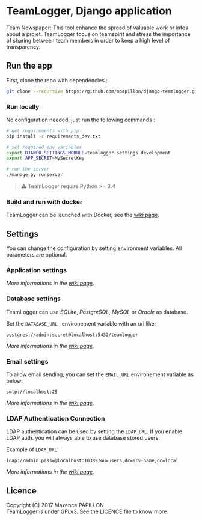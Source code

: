 # TeamLogger, Django application

Team Newspaper: This tool enhance the spread of valuable work or infos about a projet. 
TeamLogger focus on teamspirit and stress the importance of sharing between team members in order to keep a high 
level of transparency.

## Run the app

First, clone the repo with dependencies :

```sh
git clone --recursive https://github.com/mpapillon/django-teamlogger.git
```

### Run locally

No configuration needed, just run the following commands :

```sh
# get requirements with pip
pip install -r requirements_dev.txt

# set required env variables
export DJANGO_SETTINGS_MODULE=teamlogger.settings.development
export APP_SECRET=MySecretKey

# run the server
./manage.py runserver
```

> :warning: TeamLogger require Python >= 3.4

### Build and run with docker

TeamLogger can be launched with Docker, see the [wiki page](https://github.com/mpapillon/django-teamlogger/wiki/Docker-image).

## Settings

You can change the configuration by setting environment variables. All parameters are optional.

### Application settings



_More informations in the [wiki page](https://github.com/mpapillon/django-teamlogger/wiki/Application-settings)._

### Database settings

TeamLogger can use _SQLite_, _PostgreSQL_, _MySQL_ or _Oracle_ as database.

Set the `DATABASE_URL ` environement variable with an url like:

```
postgres://admin:secret@localhost:5432/teamlogger
```

_More informations in the [wiki page](https://github.com/mpapillon/django-teamlogger/wiki/Database-settings)._

### Email settings

To allow email sending, you can set the `EMAIL_URL` environement variable as below:

```
smtp://localhost:25
```

_More informations in the [wiki page](https://github.com/mpapillon/django-teamlogger/wiki/Email-settings)._

### LDAP Authentication Connection

LDAP authentication can be used by setting the `LDAP_URL`. If you enable LDAP auth. you will always able to use database stored users.

Example of `LDAP_URL`:

```
ldap://admin:passw@localhost:10389/ou=users,dc=srv-name,dc=local
```

_More informations in the [wiki page](https://github.com/mpapillon/django-teamlogger/wiki/LDAP-settings)._

## Licence

Copyright (C) 2017  Maxence PAPILLON  
TeamLogger is under GPLv3. See the LICENCE file to know more.
